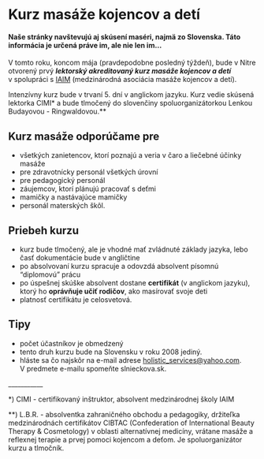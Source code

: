 Kurz masáže kojencov a detí
===========================

#### Naše stránky navštevujú aj skúsení maséri, najmä zo Slovenska. Táto informácia je určená práve im, ale nie len im…

V tomto roku, koncom mája (pravdepodobne posledný týždeň), bude v Nitre otvorený
prvý ***lektorský akreditovaný kurz masáže kojencov a detí*** v spolupráci s
[IAIM](http://www.iaim.net/ "English") (medzinárodná asociácia masáže kojencov a
detí).

Intenzívny kurz bude v trvaní 5. dní v anglickom jazyku. Kurz vedie skúsená
lektorka CIMI\* a bude tlmočený do slovenčiny spoluorganizátorkou Lenkou
Budayovou - Ringwaldovou.\*\*

Kurz masáže odporúčame pre
--------------------------

* všetkých zanietencov, ktorí poznajú a veria v čaro a liečebné účinky masáže
* pre zdravotnícky personál všetkých úrovní
* pre pedagogický personál
* záujemcov, ktorí plánujú pracovať s deťmi
* mamičky a nastávajúce mamičky
* personál materských škôl.

Priebeh kurzu
-------------

* kurz bude tlmočený, ale je vhodné mať zvládnuté základy jazyka, lebo časť dokumentácie bude v angličtine
* po absolvovaní kurzu spracuje a odovzdá absolvent písomnú “diplomovú” prácu
* po úspešnej skúške absolvent dostane **certifikát** (v anglickom jazyku), ktorý ho **oprávňuje učiť rodičov**, ako masírovať svoje deti
* platnosť certifikátu je celosvetová.

Tipy
----

* počet účastníkov je obmedzený
* tento druh kurzu bude na Slovensku v roku 2008 jediný.
* hláste sa čo najskôr na e-mail adrese [holistic\_services@yahoo.com](mailto:holistic_services@yahoo.com?subject=Prihlaska%20zo%20slnieckova.sk). V predmete e-mailu spomeňte slnieckova.sk.

\_\_\_\_\_\_\_\_\_\_\_

\*) CIMI - certifikovaný inštruktor, absolvent medzinárodnej školy IAIM

\*\*) L.B.R. - absolventka zahraničného obchodu a pedagogiky, držiteľka
medzinárodnách certifikátov CIBTAC (Confederation of International Beauty
Therapy & Cosmetology) v oblasti alternatívnej medicíny, vrátane masáže a
reflexnej terapie a prvej pomoci kojencom a deťom. Je spoluorganizátor kurzu a
tlmočník.

